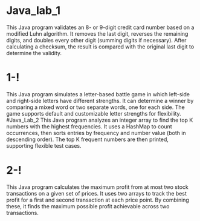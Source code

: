 # Java_lab_1
This Java program validates an 8- or 9-digit credit card number based on a modified Luhn algorithm. It removes the last digit, reverses the remaining digits, and doubles every other digit (summing digits if necessary). After calculating a checksum, the result is compared with the original last digit to determine the validity.
# 1-!
This Java program simulates a letter-based battle game in which left-side and right-side letters have different strengths. It can determine a winner by comparing a mixed word or two separate words, one for each side. The game supports default and customizable letter strengths for flexibility.
#Java_Lab_2
This Java program analyzes an integer array to find the top K numbers with the highest frequencies. It uses a HashMap to count occurrences, then sorts entries by frequency and number value (both in descending order). The top K frequent numbers are then printed, supporting flexible test cases.
# 2-!
This Java program calculates the maximum profit from at most two stock transactions on a given set of prices. It uses two arrays to track the best profit for a first and second transaction at each price point. By combining these, it finds the maximum possible profit achievable across two transactions.
